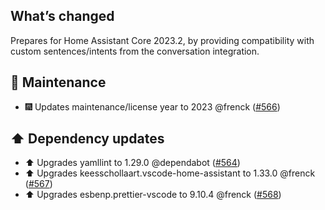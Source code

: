 ## What’s changed

Prepares for Home Assistant Core 2023.2, by providing compatibility with custom sentences/intents from the conversation integration.

## 🧰 Maintenance

- 🎆 Updates maintenance/license year to 2023 @frenck ([#566](https://github.com/hassio-addons/addon-vscode/pull/566))

## ⬆️ Dependency updates

- ⬆️ Upgrades  yamllint to 1.29.0 @dependabot ([#564](https://github.com/hassio-addons/addon-vscode/pull/564))
- ⬆️ Upgrades keesschollaart.vscode-home-assistant to 1.33.0 @frenck ([#567](https://github.com/hassio-addons/addon-vscode/pull/567))
- ⬆️ Upgrades esbenp.prettier-vscode to 9.10.4 @frenck ([#568](https://github.com/hassio-addons/addon-vscode/pull/568))

